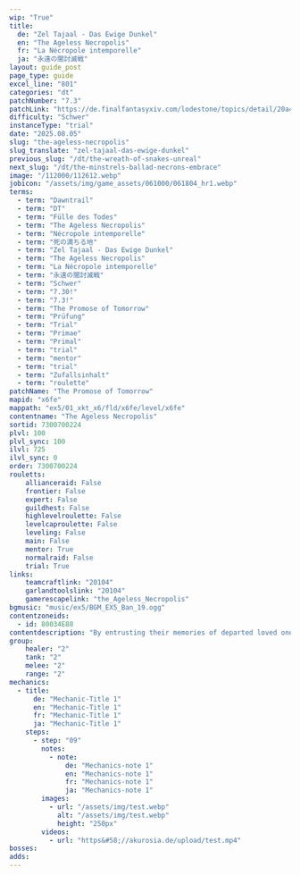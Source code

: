 ```yaml
---
wip: "True"
title:
  de: "Zel Tajaal - Das Ewige Dunkel"
  en: "The Ageless Necropolis"
  fr: "La Nécropole intemporelle"
  ja: "永遠の闇討滅戦"
layout: guide_post
page_type: guide
excel_line: "801"
categories: "dt"
patchNumber: "7.3"
patchLink: "https://de.finalfantasyxiv.com/lodestone/topics/detail/20a4ee7db3718a9ad232eb88b46812d27d717996"
difficulty: "Schwer"
instanceType: "trial"
date: "2025.08.05"
slug: "the-ageless-necropolis"
slug_translate: "zel-tajaal-das-ewige-dunkel"
previous_slug: "/dt/the-wreath-of-snakes-unreal"
next_slug: "/dt/the-minstrels-ballad-necrons-embrace"
image: "/112000/112612.webp"
jobicon: "/assets/img/game_assets/061000/061804_hr1.webp"
terms:
  - term: "Dawntrail"
  - term: "DT"
  - term: "Fülle des Todes"
  - term: "The Ageless Necropolis"
  - term: "Nécropole intemporelle"
  - term: "死の満ちる地"
  - term: "Zel Tajaal - Das Ewige Dunkel"
  - term: "The Ageless Necropolis"
  - term: "La Nécropole intemporelle"
  - term: "永遠の闇討滅戦"
  - term: "Schwer"
  - term: "7.30!"
  - term: "7.3!"
  - term: "The Promose of Tomorrow"
  - term: "Prüfung"
  - term: "Trial"
  - term: "Primae"
  - term: "Primal"
  - term: "trial"
  - term: "mentor"
  - term: "trial"
  - term: "Zufallsinhalt"
  - term: "roulette"
patchName: "The Promose of Tomorrow"
mapid: "x6fe"
mappath: "ex5/01_xkt_x6/fld/x6fe/level/x6fe"
contentname: "The Ageless Necropolis"
sortid: 7300700224
plvl: 100
plvl_sync: 100
ilvl: 725
ilvl_sync: 0
order: 7300700224
rouletts:
    allianceraid: False
    frontier: False
    expert: False
    guildhest: False
    highlevelroulette: False
    levelcaproulette: False
    leveling: False
    main: False
    mentor: True
    normalraid: False
    trial: True
links:
    teamcraftlink: "20104"
    garlandtoolslink: "20104"
    gamerescapelink: "the_Ageless_Necropolis"
bgmusic: "music/ex5/BGM_EX5_Ban_19.ogg"
contentzoneids:
  - id: 80034E88
contentdescription: "By entrusting their memories of departed loved ones to the cloud, Alexandrians have long escaped the grief of separation. Being thus forced to confront the realities of mortal existence, what then filled their hearts was a dark and unreasoning terror. Harnessing this heightened fear of death for his own ends, a genius of an age gone by now channels the people's desperate prayers for succor into a new primal incarnation. It falls to the Warrior of Light to stand unflinching in the face of fear-made-manifest, and claim victory over this inexorable entity."
group:
    healer: "2"
    tank: "2"
    melee: "2"
    range: "2"
mechanics:
  - title:
      de: "Mechanic-Title 1"
      en: "Mechanic-Title 1"
      fr: "Mechanic-Title 1"
      ja: "Mechanic-Title 1"
    steps:
      - step: "09"
        notes:
          - note:
              de: "Mechanics-note 1"
              en: "Mechanics-note 1"
              fr: "Mechanics-note 1"
              ja: "Mechanics-note 1"
        images:
          - url: "/assets/img/test.webp"
            alt: "/assets/img/test.webp"
            height: "250px"
        videos:
          - url: "https&#58;//akurosia.de/upload/test.mp4"
bosses:
adds:
---
```


